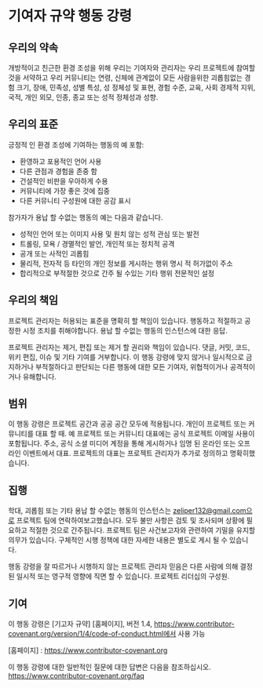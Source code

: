 # 기여자 규약 행동 강령

## 우리의 약속

개방적이고 친근한 환경 조성을 위해 우리는
기여자와 관리자는 우리 프로젝트에 참여할 것을 서약하고
우리 커뮤니티는 연령, 신체에 관계없이 모든 사람을위한 괴롭힘없는 경험
크기, 장애, 민족성, 성별 특성, 성 정체성 및 표현,
경험 수준, 교육, 사회 경제적 지위, 국적, 개인
외모, 인종, 종교 또는 성적 정체성과 성향.

## 우리의 표준

긍정적 인 환경 조성에 기여하는 행동의 예
포함:

* 환영하고 포용적인 언어 사용
* 다른 관점과 경험을 존중 함
* 건설적인 비판을 우아하게 수용
* 커뮤니티에 가장 좋은 것에 집중
* 다른 커뮤니티 구성원에 대한 공감 표시

참가자가 용납 할 수없는 행동의 예는 다음과 같습니다.

* 성적인 언어 또는 이미지 사용 및 원치 않는 성적 관심 또는
 발전
* 트롤링, 모욕 / 경멸적인 발언, 개인적 또는 정치적 공격
* 공개 또는 사적인 괴롭힘
* 물리적, 전자적 등 타인의 개인 정보를 게시하는 행위
 명시 적 허가없이 주소
* 합리적으로 부적절한 것으로 간주 될 수있는 기타 행위
 전문적인 설정

## 우리의 책임

프로젝트 관리자는 허용되는 표준을 명확히 할 책임이 있습니다.
행동하고 적절하고 공정한 시정 조치를 취해야합니다.
용납 할 수없는 행동의 인스턴스에 대한 응답.

프로젝트 관리자는 제거, 편집 또는 제거 할 권리와 책임이 있습니다.
댓글, 커밋, 코드, 위키 편집, 이슈 및 기타 기여를 거부합니다.
이 행동 강령에 맞지 않거나 일시적으로 금지하거나
부적절하다고 판단되는 다른 행동에 대한 모든 기여자,
위협적이거나 공격적이거나 유해합니다.

## 범위

이 행동 강령은 프로젝트 공간과 공공 공간 모두에 적용됩니다.
개인이 프로젝트 또는 커뮤니티를 대표 할 때. 예
프로젝트 또는 커뮤니티 대표에는 공식 프로젝트 이메일 사용이 포함됩니다.
주소, 공식 소셜 미디어 계정을 통해 게시하거나 임명 된
온라인 또는 오프라인 이벤트에서 대표. 프로젝트의 대표는
프로젝트 관리자가 추가로 정의하고 명확히했습니다.

## 집행

학대, 괴롭힘 또는 기타 용납 할 수없는 행동의 인스턴스는
zeliper132@gmail.com으로 프로젝트 팀에 연락하여보고했습니다. 모두
불만 사항은 검토 및 조사되며
상황에 필요하고 적절한 것으로 간주됩니다. 프로젝트 팀은
사건보고자와 관련하여 기밀을 유지할 의무가 있습니다.
구체적인 시행 정책에 대한 자세한 내용은 별도로 게시 될 수 있습니다.

행동 강령을 잘 따르거나 시행하지 않는 프로젝트 관리자
믿음은 다른 사람에 의해 결정된 일시적 또는 영구적 영향에 직면 할 수 있습니다.
프로젝트 리더십의 구성원.

## 기여

이 행동 강령은 [기고자 규약] [홈페이지], 버전 1.4,
https://www.contributor-covenant.org/version/1/4/code-of-conduct.html에서 사용 가능

[홈페이지] : https://www.contributor-covenant.org

이 행동 강령에 대한 일반적인 질문에 대한 답변은 다음을 참조하십시오.
https://www.contributor-covenant.org/faq
